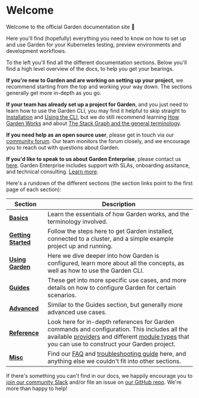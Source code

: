 # Welcome

Welcome to the official Garden documentation site 👋

Here you'll find (hopefully) everything you need to know on how to set up and use Garden for your Kubernetes testing, preview environments and development workflows.

To the left you'll find all the different documentation sections. Below you'll find a high level overview of the docs, to help you get your bearings.

**If you're new to Garden and are working on setting up your project**, we recommend starting from the top and working your way down. The sections generally get more in-depth as you go.

**If your team has already set up a project for Garden**, and you just need to learn how to use the Garden CLI, you may find it helpful to skip straight to [Installation](./getting-started/1-installation.md) and [Using the CLI](./using-garden/using-the-cli.md), but we do still recommend learning [How Garden Works](./basics/how-garden-works.md) and about [The Stack Graph and the general terminology](./basics/stack-graph.md).

**If you need help as an open source user**, please get in touch via our [community forum](https://community.garden.io/). Our team monitors the forum closely, and we encourage you to reach out with questions about Garden.

**If you'd like to speak to us about Garden Enterprise**, please contact us [here](https://garden.io/contact). Garden Enterprise includes support with SLAs, onboarding assitance, and technical consulting. [Learn more](https://garden.io/product#enterprise).

Here's a rundown of the different sections (the section links point to the first page of each section):

| Section | Description |
| ------- | ----------- |
| **[Basics](./basics/how-garden-works.md)** | Learn the essentials of how Garden works, and the terminology involved. |
| **[Getting Started](./getting-started/0-introduction.md)** | Follow the steps here to get Garden installed, connected to a cluster, and a simple example project up and running. |
| **[Using Garden](./using-garden/configuration-overview.md)** | Here we dive deeper into how Garden is configured, learn more about all the concepts, as well as how to use the Garden CLI. |
| **[Guides](./guides/cloud-provider-setup.md)** | These get into more specific use cases, and more details on how to configure Garden for certain scenarios. |
| **[Advanced](./advanced/using-remote-sources.md)** | Similar to the Guides section, but generally more advanced use cases. |
| **[Reference](./reference/providers/README.md)** | Look here for in-depth references for Garden commands and configuration. This includes all the available [providers](./reference/providers/README.md) and different [module types](./reference/module-types/README.md) that you can use to construct your Garden project. |
| **[Misc](./misc/faq.md)** | Find our [FAQ](./misc/faq.md) and [troubleshooting guide](./misc/troubleshooting.md) here, and anything else we couldn't fit into other sections. |

If there's something you can't find in our docs, we happily encourage you to [join our community Slack](https://chat.garden.io) and/or file an issue on [our GitHub repo](https://github.com/garden-io/garden). We're more than happy to help!
